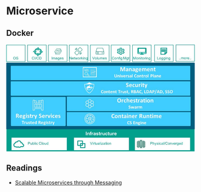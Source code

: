 # Microservice

## Docker

![microservice-docker](../img/microservice-docker.jpg)


## Readings

* [Scalable Microservices through Messaging](http://developers.redhat.com/blog/2016/05/26/scalable-microservices-through-messaging/)
